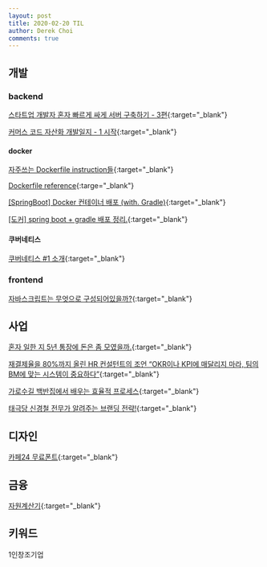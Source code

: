 ```yaml
---
layout: post
title: 2020-02-20 TIL
author: Derek Choi
comments: true
---
```


## 개발

### backend
[스타트업 개발자 혼자 빠르게 싸게 서버 구축하기 - 3편](https://www.popit.kr/%EC%8A%A4%ED%83%80%ED%8A%B8%EC%97%85-%EA%B0%9C%EB%B0%9C%EC%9E%90-%ED%98%BC%EC%9E%90-%EB%B9%A0%EB%A5%B4%EA%B2%8C-%EC%8B%B8%EA%B2%8C-%EC%84%9C%EB%B2%84-%EA%B5%AC%EC%B6%95%ED%95%98%EA%B8%B0-3%ED%8E%B8){:target="_blank"}

[커머스 코드 자산화 개발일지 - 1 시작](https://www.popit.kr/%EC%BB%A4%EB%A8%B8%EC%8A%A4-%EC%BD%94%EB%93%9C-%EC%9E%90%EC%82%B0%ED%99%94-%EA%B0%9C%EB%B0%9C%EC%9D%BC%EC%A7%80-1-%EC%8B%9C%EC%9E%91){:target="_blank"}

#### docker
[자주쓰는 Dockerfile instruction들](https://rampart81.github.io/post/dockerfile_instructions){:target="_blank"}

[Dockerfile reference](https://docs.docker.com/engine/reference/builder/#using-arg-variables){:targe="_blank"}

[\[SpringBoot\] Docker 컨테이너 배포 (with. Gradle)](https://inma.tistory.com/148){:target="_blank"}

[\[도커\] spring boot + gradle 배포 정리.](https://wfreud.tistory.com/277){:target="_blank"}

#### 쿠버네티스
[쿠버네티스 #1 소개](https://bcho.tistory.com/1255?category=731548){:target="_blank"}

### frontend
[자바스크립트는 무엇으로 구성되어있을까?](https://ui.toast.com/weekly-pick/ko_20200219/?fbclid=IwAR223IgHrlPBXj--4Dj5LBsAWZI-pfwAHKKQShqldn9FLkHgkrBPSmCgHk8){:target="_blank"}


## 사업
[혼자 일한 지 5년 통장에 돈은 좀 모였을까.](https://brunch.co.kr/@roysday/454?fbclid=IwAR2f0Ss3zfj2p2cBBW0YAAJUHQvFrpZML82eUGhJoxCp-FCG8rC-NDI-iJM){:target="_blank"}

[재결제율을 80%까지 올린 HR 컨설턴트의 조언 “OKR이나 KPI에 매달리지 마라, 팀의 BM에 맞는 시스템이 중요하다”](https://ppss.kr/archives/212513){:target="_blank"}

[가로수길 백반집에서 배우는 효율적 프로세스](https://brunch.co.kr/@uxdragon/52){:target="_blank"}

[태극당 신경철 전무가 알려주는 브랜딩 전략!](https://www.facebook.com/watch/?v=2810310069046712){:target="_blank"}

## 디자인
[카페24 무료폰트](https://fonts.cafe24.com/){:target="_blank"}

## 금융
[자원계산기](https://stibee.com/api/v1.0/emails/share/yG6HketU6fvJMkVbxUZ_gfO5BYc5og==){:target="_blank"}

## 키워드
1인창조기업
